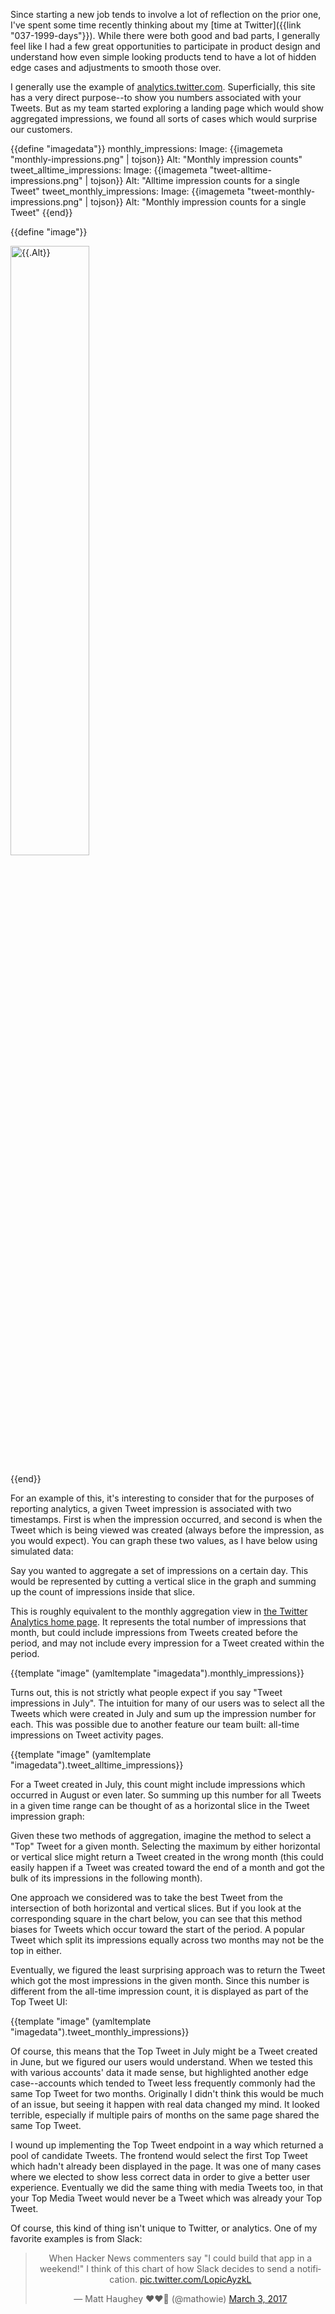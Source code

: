Since starting a new job tends to involve a lot of reflection on the prior one,
I've spent some time recently thinking about my
[time at Twitter]({{link "037-1999-days"}}).  While there were both good and bad
 parts, I generally feel like I had a few great opportunities to participate in
product design and understand how even simple looking products tend to have a
lot of hidden edge cases and adjustments to smooth those over.

I generally use the example of
[analytics.twitter.com](https://analytics.twitter.com).  Superficially, this
site has a very direct purpose--to show you numbers associated with your
Tweets.  But as my team started exploring a landing page which would show
aggregated impressions, we found all sorts of cases which would surprise our
customers.

<!--BREAK-->

{{define "imagedata"}}
monthly_impressions:
  Image: {{imagemeta "monthly-impressions.png" | tojson}}
  Alt: "Monthly impression counts"
tweet_alltime_impressions:
  Image: {{imagemeta "tweet-alltime-impressions.png" | tojson}}
  Alt: "Alltime impression counts for a single Tweet"
tweet_monthly_impressions:
  Image: {{imagemeta "tweet-monthly-impressions.png" | tojson}}
  Alt: "Monthly impression counts for a single Tweet"
{{end}}

{{define "image"}}
  <p class="centered"><img style="width:50%;height:50%" width="{{.Image.Width}}" height="{{.Image.Height}}" src="{{.Image.Path}}" alt="{{.Alt}}" /></p>
{{end}}

For an example of this, it's interesting to consider that for the purposes of
reporting analytics, a given Tweet impression is associated with two
timestamps.  First is when the impression occurred, and second is when the
Tweet which is being viewed was created (always before the impression, as you
would expect).  You can graph these two values, as I have below using simulated
data:

<div class="centered" id="example00"></div>

Say you wanted to aggregate a set of impressions on a certain day. This would
be represented by cutting a vertical slice in the graph and summing up the
count of impressions inside that slice.

<div class="centered" id="example01"></div>

This is roughly equivalent to the monthly aggregation view in
[the Twitter Analytics home page](https://analytics.twitter.com/user/*/home).
It represents the total number of impressions that month, but could include
impressions from Tweets created before the period, and may not include every
impression for a Tweet created within the period.

{{template "image" (yamltemplate "imagedata").monthly_impressions}}

Turns out, this is not strictly what people expect if you say "Tweet
impressions in July". The intuition for many of our users was to select all the
Tweets which were created in July and sum up the impression number for
each.  This was possible due to another feature our team built: all-time
impressions on Tweet activity pages.

{{template "image" (yamltemplate "imagedata").tweet_alltime_impressions}}

For a Tweet created in July, this count might include impressions which
occurred in August or even later.  So summing up this number for all Tweets in
a given time range can be thought of as a horizontal slice in the Tweet
impression graph:

<div class="centered" id="example02"></div>

Given these two methods of aggregation, imagine the method to select a "Top"
Tweet for a given month.  Selecting the maximum by either horizontal or vertical
slice might return a Tweet created in the wrong month (this could easily happen
if a Tweet was created toward the end of a month and got the bulk of its
impressions in the following month).

One approach we considered was to take the best Tweet from the intersection of
both horizontal and vertical slices.  But if you look at the corresponding
square in the chart below, you can see that this method biases for Tweets which
occur toward the start of the period.  A popular Tweet which split its
impressions equally across two months may not be the top in either.

<div class="centered" id="example03"></div>

Eventually, we figured the least surprising approach was to return the Tweet
which got the most impressions in the given month.  Since this number is
different from the all-time impression count, it is displayed as part of the
Top Tweet UI:

{{template "image" (yamltemplate "imagedata").tweet_monthly_impressions}}

Of course, this means that the Top Tweet in July might be a Tweet created in
June, but we figured our users would understand.  When we tested this with
various accounts' data it made sense, but highlighted another edge
case--accounts which tended to Tweet less frequently commonly had the same Top
Tweet for two months.  Originally I didn't think this would be much of an
issue, but seeing it happen with real data changed my mind.  It looked
terrible, especially if multiple pairs of months on the same page shared the
same Top Tweet.

I wound up implementing the Top Tweet endpoint in a way which
returned a pool of candidate Tweets.  The frontend would select the first
Top Tweet which hadn't already been displayed in the page.  It was one of many
cases where we elected to show less correct data in order to give a better
user experience.  Eventually we did the same thing with media Tweets too, in
that your Top Media Tweet would never be a Tweet which was already your
Top Tweet.

Of course, this kind of thing isn't unique to Twitter, or analytics.  One of
my favorite examples is from Slack:

<blockquote class="twitter-tweet" align="center" data-lang="en"><p lang="en" dir="ltr">When Hacker News commenters say &quot;I could build that app in a weekend!&quot; I think of this chart of how Slack decides to send a notification. <a href="https://t.co/LopicAyzkL">pic.twitter.com/LopicAyzkL</a></p>&mdash; Matt Haughey ❤️❤️💛 (@mathowie) <a href="https://twitter.com/mathowie/status/837735473745289218">March 3, 2017</a></blockquote>
